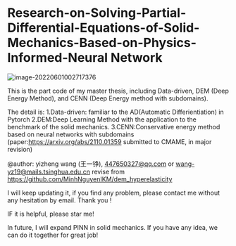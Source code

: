 # Research-on-Solving-Partial-Differential-Equations-of-Solid-Mechanics-Based-on-Physics-Informed-Neural Network



![image-20220601002717376](C:\Users\Administrator\AppData\Roaming\Typora\typora-user-images\image-20220601002717376.png)

This is the part code of my master thesis, including Data-driven, DEM (Deep Energy Method), and CENN (Deep Energy method with subdomains).

The detail is:
1.Data-driven: familiar to the AD(Automatic Differientiation) in Pytorch
2.DEM:Deep Learning Method with the application to the benchmark of the solid mechanics.
3.CENN:Conservative energy method based on neural networks with subdomains (paper:https://arxiv.org/abs/2110.01359 submitted to CMAME, in major revision) 

@author: yizheng wang (王一铮), 447650327@qq.com or wang-yz19@mails.tsinghua.edu.cn 
revise from https://github.com/MinhNguyenIKM/dem_hyperelasticity



I will keep updating it, if you find any problem, please contact me without any hesitation by email. Thank you !

IF it is helpful, please star me!

In future, I will expand PINN in solid mechanics. If you have any idea, we can do it together for great job!
